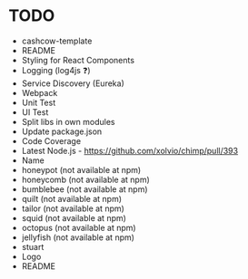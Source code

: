 # TODO

* cashcow-template
 * README
 * Styling for React Components
 * Logging (log4js :question:)
 * Service Discovery (Eureka)
 * Webpack
 * Unit Test
 * UI Test
 * Split libs in own modules
 * Update package.json
 * Code Coverage
 * Latest Node.js - https://github.com/xolvio/chimp/pull/393
* Name
 * honeypot (not available at npm)
 * honeycomb (not available at npm)
 * bumblebee (not available at npm)
 * quilt (not available at npm)
 * tailor (not available at npm)
 * squid (not available at npm)
 * octopus (not available at npm)
 * jellyfish (not available at npm)
 * stuart
* Logo
* README
